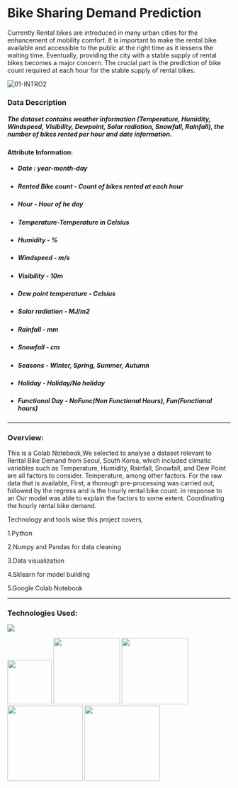 # Bike Sharing Demand Prediction 
Currently Rental bikes are introduced in many urban cities for the enhancement of mobility comfort. It is important to make the rental bike available and accessible to the public at the right time as it lessens the waiting time. Eventually, providing the city with a stable supply of rental bikes becomes a major concern. The crucial part is the prediction of bike count required at each hour for the stable supply of rental bikes.

![01-INTRO2](https://user-images.githubusercontent.com/32620288/136737651-36f0b131-6cec-4104-a2ea-b31906135c3d.jpg)

### <b> Data Description </b>

##### <b> The dataset contains weather information (Temperature, Humidity, Windspeed, Visibility, Dewpoint, Solar radiation, Snowfall, Rainfall), the number of bikes rented per hour and date information.</b>


#### <b>Attribute Information: </b>

* ##### Date : year-month-day
* ##### Rented Bike count - Count of bikes rented at each hour
* ##### Hour - Hour of he day
* ##### Temperature-Temperature in Celsius
* ##### Humidity - %
* ##### Windspeed - m/s
* ##### Visibility - 10m
* ##### Dew point temperature - Celsius
* ##### Solar radiation - MJ/m2
* ##### Rainfall - mm
* ##### Snowfall - cm
* ##### Seasons - Winter, Spring, Summer, Autumn
* ##### Holiday - Holiday/No holiday
* ##### Functional Day - NoFunc(Non Functional Hours), Fun(Functional hours)


-----------------------------------------------------------------------------------------------------------------------------------------------------------------------------------

### Overview:

This is a Colab Notebook,We selected to analyse a dataset relevant to Rental Bike Demand from Seoul, South Korea, which included climatic variables such as Temperature, Humidity, Rainfall, Snowfall, and Dew Point are all factors to consider. Temperature, among other factors. For the raw data that is available, First, a thorough pre-processing was carried out, followed by the regress and is the hourly rental bike count. in response to an Our model was able to explain the factors to some extent. Coordinating the hourly rental bike demand.

Technology and tools wise this project covers,

1.Python

2.Numpy and Pandas for data cleaning

3.Data visualization

4.Sklearn for model building

5.Google Colab Notebook

---------------------------------------------------------------------------------------------------------------------------------------------------------------------------------

### Technologies Used:

![](https://forthebadge.com/images/badges/made-with-python.svg)

[<img target="_blank" src="https://user-images.githubusercontent.com/32620288/139657460-40ef4562-76bd-43f5-bbca-47b6bd29863e.png" width=100>](https://numpy.org)    [<img target="_blank" src="https://upload.wikimedia.org/wikipedia/commons/thumb/e/ed/Pandas_logo.svg/450px-Pandas_logo.svg.png" width=150>](https://pandas.pydata.org)  [<img target="_blank" src="https://seaborn.pydata.org/_static/logo-wide-lightbg.svg" width=150>](https://seaborn.pydata.org) [<img target="_blank" src="https://matplotlib.org/_static/logo2_compressed.svg" width=170>](https://matplotlib.org)   [<img target="_blank" src="https://user-images.githubusercontent.com/32620288/137518674-f36c5ad3-3d64-4c7a-a07c-53f247750394.png" width=170>](https://colab.research.google.com/)
